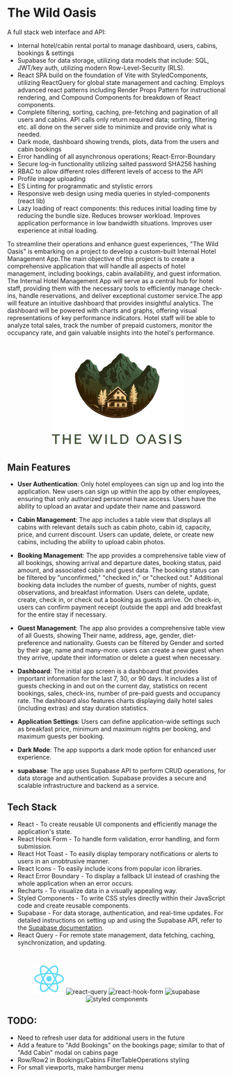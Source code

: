 # The Wild Oasis

A full stack web interface and API:

- Internal hotel/cabin rental portal to manage dashboard, users, cabins, bookings & settings
- Supabase for data storage, utilizing data models that include: SQL, JWT/key auth, utilizing modern Row-Level-Security (RLS).
- React SPA build on the foundation of Vite with StyledComponents, utilizing ReactQuery for global state management and caching. Employs advanced react patterns including Render Props Pattern for instructional rendering, and Compound Components for breakdown of React components.
- Complete filtering, sorting, caching, pre-fetching and pagination of all users and cabins. API calls only return required data; sorting, filtering etc. all done on the server side to minimize and provide only what is needed.
- Dark mode, dashboard showing trends, plots, data from the users and cabin bookings
- Error handling of all asynchronous operations; React-Error-Boundary
- Secure log-in functionality utilizing salted password SHA256 hashing
- RBAC to allow different roles different levels of access to the API
- Profile image uploading
- ES Linting for programmatic and stylistic errors
- Responsive web design using media queries in styled-components (react lib)
- Lazy loading of react components: this reduces initial loading time by reducing the bundle size. Reduces browser workload. Improves application performance in low bandwidth situations. Improves user experience at initial loading.

<p text-align = "justify">
To streamline their operations and enhance guest experiences, "The Wild Oasis" is embarking on a project to develop a custom-built Internal Hotel Management App.The main objective of this project is to create a comprehensive application that will handle all aspects of hotel management, including bookings, cabin availability, and guest information. The Internal Hotel Management App will serve as a central hub for hotel staff, providing them with the necessary tools to efficiently manage check-ins, handle reservations, and deliver exceptional customer service.The app will feature an intuitive dashboard that provides insightful analytics. The dashboard will be powered with charts and graphs, offering visual representations of key performance indicators. Hotel staff will be able to analyze total sales, track the number of prepaid customers, monitor the occupancy rate, and gain valuable insights into the hotel's performance.
</p>

<h1 align="center">
    <img src="public/logo-light.png"/>
</h1>

## Main Features

- **User Authentication**: Only hotel employees can sign up and log into the application. New users can sign up within the app by other employees, ensuring that only authorized personnel have access. Users have the ability to upload an avatar and update their name and password.

- **Cabin Management**: The app includes a table view that displays all cabins with relevant details such as cabin photo, cabin id, capacity, price, and current discount. Users can update, delete, or create new cabins, including the ability to upload cabin photos.

- **Booking Management**: The app provides a comprehensive table view of all bookings, showing arrival and departure dates, booking status, paid amount, and associated cabin and guest data. The booking status can be filtered by "unconfirmed," "checked in," or "checked out." Additional booking data includes the number of guests, number of nights, guest observations, and breakfast information. Users can delete, update, create, check in, or check out a booking as guests arrive. On check-in, users can confirm payment receipt (outside the app) and add breakfast for the entire stay if necessary.

- **Guest Management**: The app also provides a comprehensive table view of all Guests, showing Their name, address, age, gender, diet-preference and nationality. Guests can be filtered by Gender and sorted by their age, name and many-more. users can create a new guest when they arrive, update their information or delete a guest when necessary.

- **Dashboard**: The initial app screen is a dashboard that provides important information for the last 7, 30, or 90 days. It includes a list of guests checking in and out on the current day, statistics on recent bookings, sales, check-ins, number of pre-paid guests and occupancy rate. The dashboard also features charts displaying daily hotel sales (including extras) and stay duration statistics.

- **Application Settings**: Users can define application-wide settings such as breakfast price, minimum and maximum nights per booking, and maximum guests per booking.

- **Dark Mode**: The app supports a dark mode option for enhanced user experience.

- **supabase**: The app uses Supabase API to perform CRUD operations, for data storage and authentication. Supabase provides a secure and scalable infrastructure and backend as a service.

## Tech Stack

- React - To create reusable UI components and efficiently manage the application's state.
- React Hook Form - To handle form validation, error handling, and form submission.
- React Hot Toast - To easily display temporary notifications or alerts to users in an unobtrusive manner.
- React Icons - To easily include icons from popular icon libraries.
- React Error Boundary - To display a fallback UI instead of crashing the whole application when an error occurs.
- Recharts - To visualize data in a visually appealing way.
- Styled Components - To write CSS styles directly within their JavaScript code and create reusable components.
- Supabase - For data storage, authentication, and real-time updates. For detailed instructions on setting up and using the Supabase API, refer to the [Supabase documentation](https://supabase.io/docs).
- React Query - For remote state management, data fetching, caching, synchronization, and updating.

<p align="center" style="margin-top: 40px;">
    <img src="https://github.com/devicons/devicon/blob/master/icons/react/react-original.svg" alt="react"  width="70" height="70"/>
    <img src="https://seeklogo.com/images/R/react-query-logo-1340EA4CE9-seeklogo.com.png" alt="react-query"  width="70" height="70"/>
    <img src ="https://react-hook-form.com/images/logo/react-hook-form-logo-only.png" alt="react-hook-form"  width="70" height="70"/>
    <img src="https://seeklogo.com/images/S/supabase-logo-DCC676FFE2-seeklogo.com.png" alt="supabase" width="70" height="70"/>
    <img src="https://cdn.worldvectorlogo.com/logos/styled-components-1.svg" alt="styled components" width="70" height="70"/>
</p>

## TODO:

- Need to refresh user data for additional users in the future
- Add a feature to "Add Bookings" on the bookings page; similar to that of "Add Cabin" modal on cabins page
- Row/Row2 in Bookings/Cabins FilterTableOperations styling
- For small viewports, make hamburger menu
